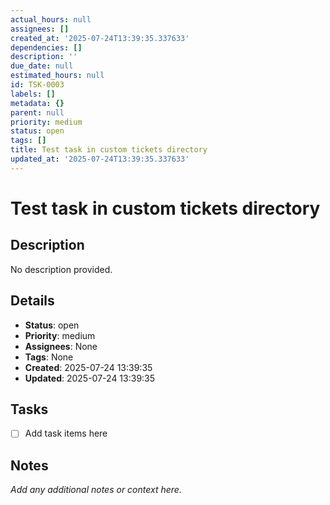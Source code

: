 ```yaml
---
actual_hours: null
assignees: []
created_at: '2025-07-24T13:39:35.337633'
dependencies: []
description: ''
due_date: null
estimated_hours: null
id: TSK-0003
labels: []
metadata: {}
parent: null
priority: medium
status: open
tags: []
title: Test task in custom tickets directory
updated_at: '2025-07-24T13:39:35.337633'
---
```


# Test task in custom tickets directory

## Description
No description provided.

## Details
- **Status**: open
- **Priority**: medium
- **Assignees**: None
- **Tags**: None
- **Created**: 2025-07-24 13:39:35
- **Updated**: 2025-07-24 13:39:35

## Tasks
- [ ] Add task items here

## Notes
_Add any additional notes or context here._
